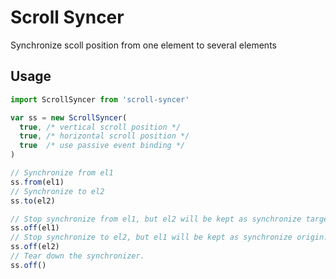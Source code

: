 # Scroll Syncer
Synchronize scoll position from one element to several elements

## Usage
```js
import ScrollSyncer from 'scroll-syncer'

var ss = new ScrollSyncer(
  true, /* vertical scroll position */
  true, /* horizontal scroll position */
  true  /* use passive event binding */
)

// Synchronize from el1
ss.from(el1)
// Synchronize to el2
ss.to(el2)

// Stop synchronize from el1, but el2 will be kept as synchronize target.
ss.off(el1)
// Stop synchronize to el2, but el1 will be kept as synchronize origin.
ss.off(el2)
// Tear down the synchronizer.
ss.off()
```
